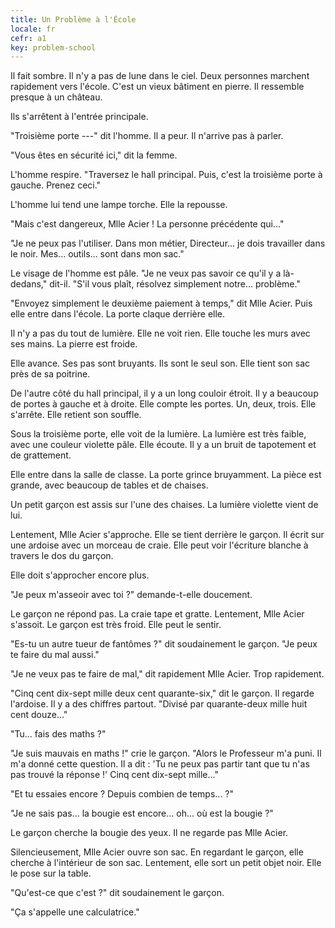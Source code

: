 ```yaml
---
title: Un Problème à l'École
locale: fr
cefr: a1
key: problem-school
---
```


Il fait sombre. Il n'y a pas de lune dans le ciel. Deux personnes marchent rapidement vers l'école. C'est un vieux bâtiment en pierre. Il ressemble presque à un château.

Ils s'arrêtent à l'entrée principale.

"Troisième porte ---" dit l'homme. Il a peur. Il n'arrive pas à parler.

"Vous êtes en sécurité ici," dit la femme.

L'homme respire. "Traversez le hall principal. Puis, c'est la troisième porte à gauche. Prenez ceci."

L'homme lui tend une lampe torche. Elle la repousse.

"Mais c'est dangereux, Mlle Acier ! La personne précédente qui..."

"Je ne peux pas l'utiliser. Dans mon métier, Directeur... je dois travailler dans le noir. Mes... outils... sont dans mon sac."

Le visage de l'homme est pâle. "Je ne veux pas savoir ce qu'il y a là-dedans," dit-il. "S'il vous plaît, résolvez simplement notre... problème."

"Envoyez simplement le deuxième paiement à temps," dit Mlle Acier. Puis elle entre dans l'école. La porte claque derrière elle.

Il n'y a pas du tout de lumière. Elle ne voit rien. Elle touche les murs avec ses mains. La pierre est froide.

Elle avance. Ses pas sont bruyants. Ils sont le seul son. Elle tient son sac près de sa poitrine.

De l'autre côté du hall principal, il y a un long couloir étroit. Il y a beaucoup de portes à gauche et à droite. Elle compte les portes. Un, deux, trois. Elle s'arrête. Elle retient son souffle.

Sous la troisième porte, elle voit de la lumière. La lumière est très faible, avec une couleur violette pâle. Elle écoute. Il y a un bruit de tapotement et de grattement.

Elle entre dans la salle de classe. La porte grince bruyamment. La pièce est grande, avec beaucoup de tables et de chaises.

Un petit garçon est assis sur l'une des chaises. La lumière violette vient de lui.

Lentement, Mlle Acier s'approche. Elle se tient derrière le garçon. Il écrit sur une ardoise avec un morceau de craie. Elle peut voir l'écriture blanche à travers le dos du garçon.

Elle doit s'approcher encore plus.

"Je peux m'asseoir avec toi ?" demande-t-elle doucement.

Le garçon ne répond pas. La craie tape et gratte. Lentement, Mlle Acier s'assoit. Le garçon est très froid. Elle peut le sentir.

"Es-tu un autre tueur de fantômes ?" dit soudainement le garçon. "Je peux te faire du mal aussi."

"Je ne veux pas te faire de mal," dit rapidement Mlle Acier. Trop rapidement.

"Cinq cent dix-sept mille deux cent quarante-six," dit le garçon. Il regarde l'ardoise. Il y a des chiffres partout. "Divisé par quarante-deux mille huit cent douze..."

"Tu... fais des maths ?"

"Je suis mauvais en maths !" crie le garçon. "Alors le Professeur m'a puni. Il m'a donné cette question. Il a dit : 'Tu ne peux pas partir tant que tu n'as pas trouvé la réponse !' Cinq cent dix-sept mille..."

"Et tu essaies encore ? Depuis combien de temps... ?"

"Je ne sais pas... la bougie est encore... oh... où est la bougie ?"

Le garçon cherche la bougie des yeux. Il ne regarde pas Mlle Acier.

Silencieusement, Mlle Acier ouvre son sac. En regardant le garçon, elle cherche à l'intérieur de son sac. Lentement, elle sort un petit objet noir. Elle le pose sur la table.

"Qu'est-ce que c'est ?" dit soudainement le garçon.

"Ça s'appelle une calculatrice."